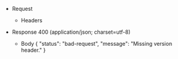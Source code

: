 + Request
    + Headers
        <!-- include(../requests/headers/_auth_all_access.md) -->

+ Response 400 (application/json; charset=utf-8)
    + Body
        {
            "status": "bad-request",
            "message": "Missing version header."
        }